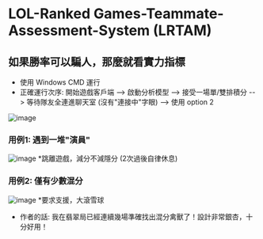 # LOL-Ranked Games-Teammate-Assessment-System (LRTAM)
## 如果勝率可以騙人，那麼就看實力指標
- 使用 Windows CMD 運行 <br/>
- 正確運行次序: 開始遊戲客戶端 --> 啟動分析模型 --> 接受一場單/雙排積分 --> 等待隊友全連進聊天室 (沒有"連接中"字眼) --> 使用 option 2

![image](https://github.com/hung0125/LOL-Ranked-Games-Teammate-Assessment-Model/assets/65654501/695d4f56-2fd6-4af9-baf8-31e488059630)
### 用例1: 遇到一堆"演員"
![image](https://github.com/hung0125/LOL-Ranked-Games-Teammate-Assessment-Model/assets/65654501/0169f819-5fe2-4b31-b4d1-e83f6cb8bd52)
*跳離遊戲，減分不減隱分 (2次過後自律休息)
### 用例2: 僅有少數混分
![image](https://github.com/hung0125/LOL-Ranked-Games-Teammate-Assessment-Model/assets/65654501/291b056e-0d0d-448e-b70d-e36ebb242c63)
*要求支援，大滾雪球


- 作者的話: 我在翡翠局已經連續幾場準確找出混分禽獸了！設計非常銀杏，十分好用！
